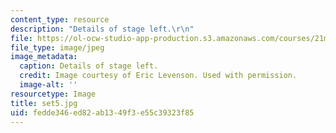 ```yaml
---
content_type: resource
description: "Details of stage left.\r\n"
file: https://ol-ocw-studio-app-production.s3.amazonaws.com/courses/21m-873-theater-arts-topics-suburbia-january-iap-2008/fedde346ed82ab1349f3e55c39323f85_set5.jpg
file_type: image/jpeg
image_metadata:
  caption: Details of stage left.
  credit: Image courtesy of Eric Levenson. Used with permission.
  image-alt: ''
resourcetype: Image
title: set5.jpg
uid: fedde346-ed82-ab13-49f3-e55c39323f85
---
```

